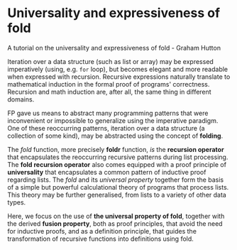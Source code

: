 # Universality and expressiveness of fold

A tutorial on the universality and expressiveness of fold - Graham Hutton


Iteration over a data structure (such as list or array) may be expressed imperatively (using, e.g. `for` loop), but becomes elegant and more readable when expressed with recursion. Recursive expressions naturally translate to mathematical induction in the formal proof of programs' correctness. Recursion and math induction are, after all, the same thing in different domains.

FP gave us means to abstract many programming patterns that were inconvenient or impossible to generalize using the imperative paradigm. One of these reoccurring patterns, iteration over a data structure (a collection of some kind), may be abstracted using the concept of **folding**.

The *fold* function, more precisely **foldr** function, *is* the **recursion operator** that encapsulates the reoccurring recursive patterns during list processing. The **fold recursion operator** also comes equipped with a proof principle of **universality** that encapsulates a common pattern of inductive proof regarding lists. The *fold* and its *universal property* together form the basis of a simple but powerful calculational theory of programs that process lists. This theory may be further generalised, from lists to a variety of other data types.

Here, we focus on the use of **the universal property of fold**, together with the derived **fusion property**, both as proof principles, that avoid the need for inductive proofs, and as a definition principle, that guides the transformation of recursive functions into definitions using fold.
